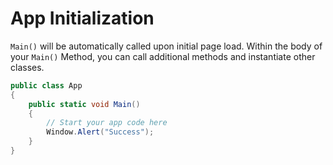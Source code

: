 # App Initialization

`Main()` will be automatically called upon initial page load. Within the body of your `Main()` Method, you can call additional methods and instantiate other classes.

```csharp Example ([Deck.NET](https://deck.net/af17727256ef60c2c76206837a6c6eac))
public class App
{
    public static void Main()
    {
        // Start your app code here
        Window.Alert("Success");
    }
}
```